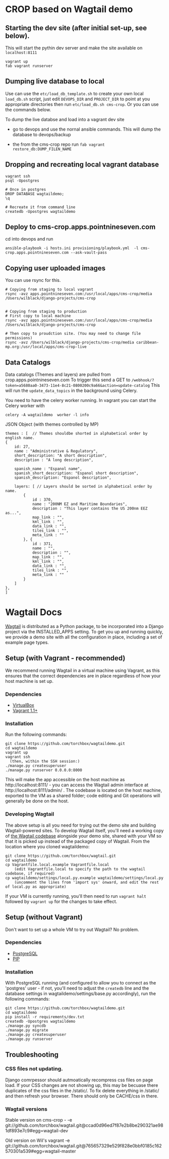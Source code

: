 CROP based on Wagtail demo
=======================

## Starting the dev site (after initial set-up, see below).
This will start the pythin dev server and make the site available on `localhost:8111`
```
vagrant up
fab vagrant runserver
```


## Dumping live database to local

Use can use the `etc/load_db_template.sh` to create your own local `load_db.sh` script, just edit `DEVOPS_DIR` and `PROJECT_DIR` to point at you appropriate directories then run `etc/load_db.sh cms-crop`. Or you can use the commands below.

To dump the live databse and load into a vagrant dev site

* go to devops and use the nornal ansible commands. This will dump the database to devops/backup

* the from the cms-crop repo run `fab vagrant restore_db:DUMP_FILEN_NAME`


## Dropping and recreating local vagrant database

```
vagrant ssh
psql -Upostgres 

# Once in postgres
DROP DATABASE wagtaildemo;
\q

# Recreate it from command line
createdb -Upostgres wagtaildemo
```

## Deploy to cms-crop.apps.pointnineseven.com
cd into devops and run

```
ansible-playbook -i hosts.ini provisioning/playbook.yml  -l cms-crop.apps.pointnineseven.com --ask-vault-pass
```

## Copying user uploaded images

You can use rsync for this. 

```
# Copying from staging to local vagrant
rsync -avz apps.pointnineseven.com:/usr/local/apps/cms-crop/media /Users/wilblack/django-projects/cms-crop


# Copying from staging to production
# First copy to local machine
rsync -avz apps.pointnineseven.com:/usr/local/apps/cms-crop/media /Users/wilblack/django-projects/cms-crop

# Then copy to proudction site. (You may need to change file permissions)
rsync -avz /Users/wilblack/django-projects/cms-crop/media caribbean-mp.org:/usr/local/apps/cms-crop-live
```

## Data Catalogs

Data catalogs (Themes and layers) are pulled from crop.apps.pointnineseven.com
To trigger this send a GET to `/webhook/?token=a5680aa0-3473-11e4-8c21-0800200c9a66&action=update-catalog`
This will run the `update_data_topics` in the background using Celery.

You need to have the celery worker running. In vagrant you can start the Celery worker with

```
celery -A wagtaildemo  worker -l info
```

JSON Object (with themes controlled by MP)

```
themes : [  // Themes shouldbe shorted in alphabetical order by english name.
{
    id: 27,
    name : "Administrative & Regulatory",
    short_description: "A short description",
    description : "A long description",

    spanish_name : "Espanol name",
    spanish_short_description: "Espanol short description",
    spanish_description: "Espanol description",

    layers: [ // Layers should be sorted in alphabetical order by name.
        {
            id : 370,
            name : "200NM EZ and Maritime Boundaries",
            description : "This layer contains the US 200nm EEZ as...",
            map_link : "",
            kml_link : "",
            data_link : "",
            tiles_link : "",
            meta_link : ""
        }, {
            id : 371,
            name : "",
            description : "",
            map_link : "",
            kml_link : "",
            data_link : "",
            tiles_link : "",
            meta_link : ""
        }
    ]
},
]
```


# Wagtail Docs

[Wagtail](http://wagtail.io) is distributed as a Python package, to be incorporated into a Django project via the INSTALLED_APPS setting. To get you up and running quickly, we provide a demo site with all the configuration in place, including a set of example page types.

Setup (with Vagrant - recommended)
-----

We recommend running Wagtail in a virtual machine using Vagrant, as this ensures that the correct dependencies are in place regardless of how your host machine is set up.

### Dependencies
* [VirtualBox](https://www.virtualbox.org/)
* [Vagrant 1.1+](http://www.vagrantup.com)

### Installation
Run the following commands:

    git clone https://github.com/torchbox/wagtaildemo.git
    cd wagtaildemo
    vagrant up
    vagrant ssh
      (then, within the SSH session:)
    ./manage.py createsuperuser
    ./manage.py runserver 0.0.0.0:8000

This will make the app accessible on the host machine as http://localhost:8111/ - you can access the Wagtail admin interface at http://localhost:8111/admin/ . The codebase is located on the host
machine, exported to the VM as a shared folder; code editing and Git operations will generally be done on the host.

### Developing Wagtail
The above setup is all you need for trying out the demo site and building Wagtail-powered sites. To develop Wagtail itself, you'll need a working copy of [the Wagtail codebase](https://github.com/torchbox/wagtail) alongside your demo site, shared with your VM so that it is picked up instead of the packaged copy of Wagtail. From the location where you cloned wagtaildemo:

    git clone https://github.com/torchbox/wagtail.git
    cd wagtaildemo
    cp Vagrantfile.local.example Vagrantfile.local
        (edit Vagrantfile.local to specify the path to the wagtail codebase, if required)
    cp wagtaildemo/settings/local.py.example wagtaildemo/settings/local.py
        (uncomment the lines from 'import sys' onward, and edit the rest of local.py as appropriate)
    
If your VM is currently running, you'll then need to run `vagrant halt` followed by `vagrant up` for the changes to take effect.

Setup (without Vagrant)
-----
Don't want to set up a whole VM to try out Wagtail? No problem.

### Dependencies
* [PostgreSQL](http://www.postgresql.org)
* [PIP](https://github.com/pypa/pip)

### Installation

With PostgreSQL running (and configured to allow you to connect as the 'postgres' user - if not, you'll need to adjust the `createdb` line and the database settings in wagtaildemo/settings/base.py accordingly), run the following commands:

    git clone https://github.com/torchbox/wagtaildemo.git
    cd wagtaildemo
    pip install -r requirements/dev.txt
    createdb -Upostgres wagtaildemo
    ./manage.py syncdb
    ./manage.py migrate
    ./manage.py createsuperuser
    ./manage.py runserver


## Troubleshooting

### CSS files not updating.
Django comrpessor should autmoatically recompress css files on page load. If your CSS changes are not showing up, this may be becuase there duplicates of the css files in the /static/. To fix delete everything in /static/ and then refresh your browser. There should only be CACHE/css in there. 



### Wagtail versions

Stable version on cms-crop - -e git://github.com/torchbox/wagtail.git@ccad0d96ed7f87e2b8be290321ae981df893e7c9#egg=wagtail-dev


Old version on Wil's vagrant 
-e git://github.com/torchbox/wagtail.git@765657329e529f828e0bbf0185c162570301a539#egg=wagtail-master
